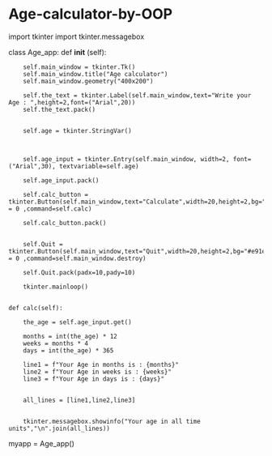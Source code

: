 # Age-calculator-by-OOP

import tkinter
import tkinter.messagebox

class Age_app:
    def __init__ (self):

        self.main_window = tkinter.Tk()
        self.main_window.title("Age calculator")
        self.main_window.geometry("400x200")

        self.the_text = tkinter.Label(self.main_window,text="Write your Age : ",height=2,font=("Arial",20))
        self.the_text.pack()


        self.age = tkinter.StringVar()



        self.age_input = tkinter.Entry(self.main_window, width=2, font=("Arial",30), textvariable=self.age)

        self.age_input.pack()

        self.calc_button = tkinter.Button(self.main_window,text="Calculate",width=20,height=2,bg="#e91e63",fg="White",borderwidth = 0 ,command=self.calc)

        self.calc_button.pack()


        self.Quit = tkinter.Button(self.main_window,text="Quit",width=20,height=2,bg="#e91e63",fg="White",borderwidth = 0 ,command=self.main_window.destroy)
        
        self.Quit.pack(padx=10,pady=10)

        tkinter.mainloop()


    def calc(self):

        the_age = self.age_input.get()

        months = int(the_age) * 12
        weeks = months * 4
        days = int(the_age) * 365

        line1 = f"Your Age in months is : {months}"
        line2 = f"Your Age in weeks is : {weeks}"
        line3 = f"Your Age in days is : {days}"


        all_lines = [line1,line2,line3]


        tkinter.messagebox.showinfo("Your age in all time units","\n".join(all_lines))


myapp = Age_app()

